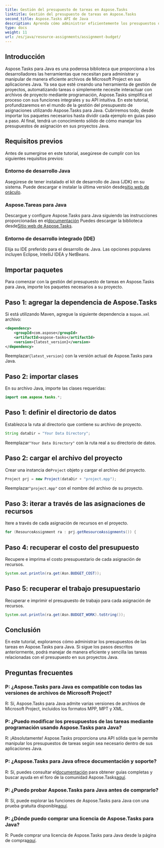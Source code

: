 ```yaml
---
title: Gestión del presupuesto de tareas en Aspose.Tasks
linktitle: Gestión del presupuesto de tareas en Aspose.Tasks
second_title: Aspose.Tasks API de Java
description: Aprenda cómo administrar eficientemente los presupuestos de las tareas en Java usando Aspose.Tasks, una poderosa biblioteca para la manipulación de archivos de Microsoft Project.
type: docs
weight: 11
url: /es/java/resource-assignments/assignment-budget/
---
```

## Introducción
Aspose.Tasks para Java es una poderosa biblioteca que proporciona a los desarrolladores las herramientas que necesitan para administrar y manipular de manera eficiente archivos de Microsoft Project en sus aplicaciones Java. Ya sea que esté creando una herramienta de gestión de proyectos, automatizando tareas o simplemente necesite interactuar con archivos de proyecto mediante programación, Aspose.Tasks simplifica el proceso con sus funciones integrales y su API intuitiva.
En este tutorial, profundizaremos en el mundo de la gestión del presupuesto de asignaciones utilizando Aspose.Tasks para Java. Cubriremos todo, desde importar los paquetes necesarios hasta dividir cada ejemplo en guías paso a paso. Al final, tendrá un conocimiento sólido de cómo manejar los presupuestos de asignación en sus proyectos Java.
## Requisitos previos
Antes de sumergirse en este tutorial, asegúrese de cumplir con los siguientes requisitos previos:
### Entorno de desarrollo Java
 Asegúrese de tener instalado el kit de desarrollo de Java (JDK) en su sistema. Puede descargar e instalar la última versión desde[sitio web de oráculo](https://www.oracle.com/java/technologies/javase-jdk11-downloads.html).
### Aspose.Tareas para Java
 Descargue y configure Aspose.Tasks para Java siguiendo las instrucciones proporcionadas en el[documentación](https://reference.aspose.com/tasks/java/) Puedes descargar la biblioteca desde[Sitio web de Aspose.Tasks](https://releases.aspose.com/tasks/java/).
### Entorno de desarrollo integrado (IDE)
Elija su IDE preferido para el desarrollo de Java. Las opciones populares incluyen Eclipse, IntelliJ IDEA y NetBeans.
## Importar paquetes
Para comenzar con la gestión del presupuesto de tareas en Aspose.Tasks para Java, importe los paquetes necesarios a su proyecto.
## Paso 1: agregar la dependencia de Aspose.Tasks
 Si está utilizando Maven, agregue la siguiente dependencia a su`pom.xml` archivo:
```xml
<dependency>
    <groupId>com.aspose</groupId>
    <artifactId>aspose-tasks</artifactId>
    <version>{latest_version}</version>
</dependency>
```
 Reemplazar`{latest_version}` con la versión actual de Aspose.Tasks para Java.
## Paso 2: importar clases
En su archivo Java, importe las clases requeridas:
```java
import com.aspose.tasks.*;
```

## Paso 1: definir el directorio de datos
Establezca la ruta al directorio que contiene su archivo de proyecto.
```java
String dataDir = "Your Data Directory";
```
 Reemplazar`"Your Data Directory"` con la ruta real a su directorio de datos.
## Paso 2: cargar el archivo del proyecto
 Crear una instancia de`Project` objeto y cargar el archivo del proyecto.
```java
Project prj = new Project(dataDir + "project.mpp");
```
 Reemplazar`"project.mpp"` con el nombre del archivo de su proyecto.
## Paso 3: iterar a través de las asignaciones de recursos
Itere a través de cada asignación de recursos en el proyecto.
```java
for (ResourceAssignment ra : prj.getResourceAssignments()) {
```
## Paso 4: recuperar el costo del presupuesto
Recupere e imprima el costo presupuestario de cada asignación de recursos.
```java
System.out.println(ra.get(Asn.BUDGET_COST));
```
## Paso 5: recuperar el trabajo presupuestario
Recuperar e imprimir el presupuesto de trabajo para cada asignación de recursos.
```java
System.out.println(ra.get(Asn.BUDGET_WORK).toString());
```
## Conclusión
En este tutorial, exploramos cómo administrar los presupuestos de las tareas en Aspose.Tasks para Java. Si sigue los pasos descritos anteriormente, podrá manejar de manera eficiente y sencilla las tareas relacionadas con el presupuesto en sus proyectos Java.
## Preguntas frecuentes
### P: ¿Aspose.Tasks para Java es compatible con todas las versiones de archivos de Microsoft Project?
R: Sí, Aspose.Tasks para Java admite varias versiones de archivos de Microsoft Project, incluidos los formatos MPP, MPT y XML.
### P: ¿Puedo modificar los presupuestos de las tareas mediante programación usando Aspose.Tasks para Java?
R: ¡Absolutamente! Aspose.Tasks proporciona una API sólida que le permite manipular los presupuestos de tareas según sea necesario dentro de sus aplicaciones Java.
### P: ¿Aspose.Tasks para Java ofrece documentación y soporte?
 R: Sí, puedes consultar el[documentación](https://reference.aspose.com/tasks/java/) para obtener guías completas y buscar ayuda en el foro de la comunidad Aspose.Tasks[aquí](https://forum.aspose.com/c/tasks/15).
### P: ¿Puedo probar Aspose.Tasks para Java antes de comprarlo?
 R: Sí, puede explorar las funciones de Aspose.Tasks para Java con una prueba gratuita disponible[aquí](https://releases.aspose.com/).
### P: ¿Dónde puedo comprar una licencia de Aspose.Tasks para Java?
 R: Puede comprar una licencia de Aspose.Tasks para Java desde la página de compra[aquí](https://purchase.aspose.com/buy).